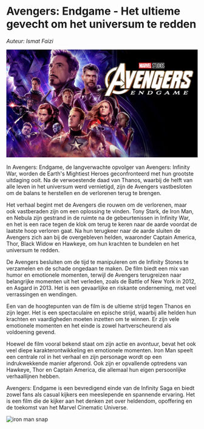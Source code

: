 # Avengers: Endgame - Het ultieme gevecht om het universum te redden
*Auteur: Ismat Faizi*

![Avengers Endgame](Images/banner.jpeg)

In Avengers: Endgame, de langverwachte opvolger van Avengers: Infinity War, worden de Earth's Mightiest Heroes geconfronteerd met hun grootste uitdaging ooit. Na de verwoestende daad van Thanos, waarbij de helft van alle leven in het universum werd vernietigd, zijn de Avengers vastbesloten om de balans te herstellen en de verlorenen terug te brengen.

Het verhaal begint met de Avengers die rouwen om de verlorenen, maar ook vastberaden zijn om een oplossing te vinden. Tony Stark, de Iron Man, en Nebula zijn gestrand in de ruimte na de gebeurtenissen in Infinity War, en het is een race tegen de klok om terug te keren naar de aarde voordat de laatste hoop verloren gaat. Na hun terugkeer naar de aarde sluiten de Avengers zich aan bij de overgebleven helden, waaronder Captain America, Thor, Black Widow en Hawkeye, om hun krachten te bundelen en het universum te redden.

De Avengers besluiten om de tijd te manipuleren om de Infinity Stones te verzamelen en de schade ongedaan te maken. De film biedt een mix van humor en emotionele momenten, terwijl de Avengers terugreizen naar belangrijke momenten uit het verleden, zoals de Battle of New York in 2012, en Asgard in 2013. Het is een gevaarlijke en riskante onderneming, met veel verrassingen en wendingen.

Een van de hoogtepunten van de film is de ultieme strijd tegen Thanos en zijn leger. Het is een spectaculaire en epische strijd, waarbij alle helden hun krachten en vaardigheden moeten inzetten om te winnen. Er zijn vele emotionele momenten en het einde is zowel hartverscheurend als voldoening gevend.

Hoewel de film vooral bekend staat om zijn actie en avontuur, bevat het ook veel diepe karakterontwikkeling en emotionele momenten. Iron Man speelt een centrale rol in het verhaal en zijn personage wordt op een indrukwekkende manier afgerond. Ook zijn er opvallende optredens van Hawkeye, Thor en Captain America, die allemaal hun eigen persoonlijke verhaallijnen hebben.

Avengers: Endgame is een bevredigend einde van de Infinity Saga en biedt zowel fans als casual kijkers een meeslepende en spannende ervaring. Het is een film die de kijker aan het denken zet over heldendom, opoffering en de toekomst van het Marvel Cinematic Universe.

![iron man snap](Images/iron-man-snap.gif)